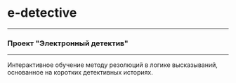 # e-detective
---
### Проект "Электронный детектив"
---
Интерактивное обучение методу резолюций в логике высказываний, основанное на коротких детективных историях.
